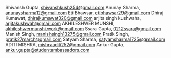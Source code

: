 Shivansh Gupta, shivanshkush254@gmail.com
Anunay Sharma, anunaysharma12@gmail.com
Eti Bhawsar, etibhawsar29@gmail.com
Dhiraj Kumawat, dhirajkumawat320@gmail.com
arjita singh kushwaha, arjitakushwah@gmail.com
AKHILESHWER MUNSHI, akhileshwermunshi.work@gmail.com
Ssara Gupta, 0212ssara@gmail.com
Manish Singh, manishsingh13275@gmail.com
Pratik Singh, pratik27march@gmail.com
Satyam Sharma, satyamsharma1725@gmail.com
ADITI MISHRA, mishraaditi252@gmail.com
Ankur Gupta, ankur.gupta@studentambassadors.com